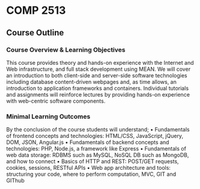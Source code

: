 # COMP 2513

## Course Outline

### Course Overview & Learning Objectives
This course provides theory and hands-on experience with the Internet and Web infrastructure, and full stack development using MEAN. We will cover an introduction to both client-side and server-side software technologies including database content-driven webpages and, as time allows, an introduction to application frameworks and containers. Individual tutorials and assignments will reinforce lectures by providing hands-on experience with web-centric software components.

### Minimal Learning Outcomes
By the conclusion of the course students will understand; 
    • Fundamentals of frontend concepts and technologies: HTML/CSS, JavaScript, jQuery, DOM, JSON, Angular.js 
    • Fundamentals of backend concepts and technologies: PHP, Node.js, a framework like Express 
    • Fundamentals of web data storage: RDBMS such as MySQL, NoSQL DB such as MongoDB, and how to connect 
    • Basics of HTTP and REST: POST/GET requests, cookies, sessions, RESTful APIs 
    • Web app architecture and tools: structuring your code, where to perform computation, MVC, GIT and GIThub
